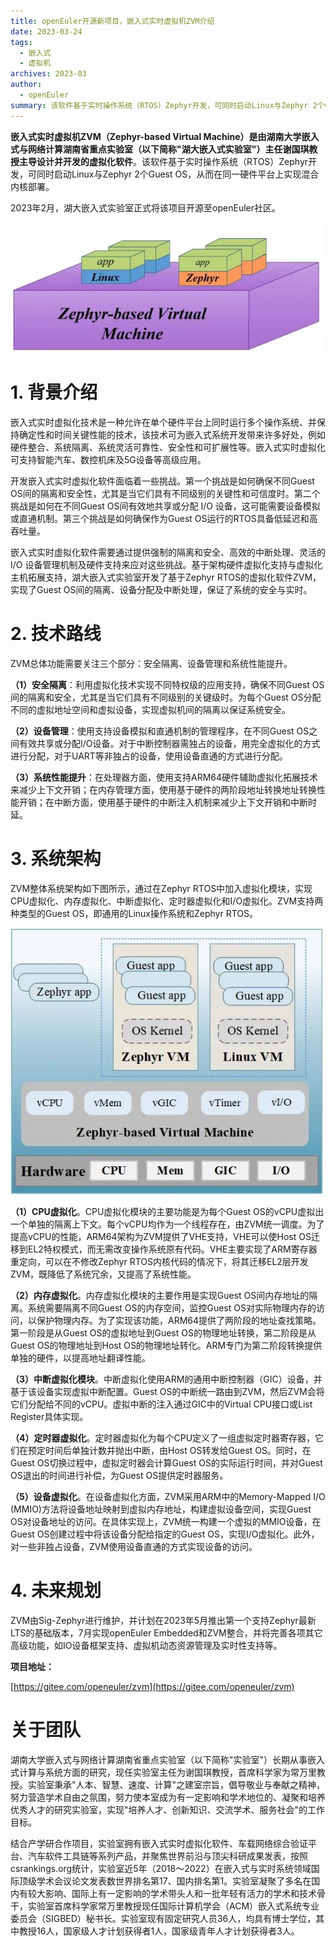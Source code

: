 ```yaml
---
title: openEuler开源新项目，嵌入式实时虚拟机ZVM介绍
date: 2023-03-24
tags:
  - 嵌入式
  - 虚拟机
archives: 2023-03
author:
  - openEuler
summary: 该软件基于实时操作系统（RTOS）Zephyr开发，可同时启动Linux与Zephyr 2个Guest OS，从而在同一硬件平台上实现混合内核部署。
---
```



**嵌入式实时虚拟机ZVM（Zephyr-based Virtual
Machine）是由湖南大学嵌入式与网络计算湖南省重点实验室（以下简称"湖大嵌入式实验室"）主任谢国琪教授主导设计并开发的虚拟化软件**。该软件基于实时操作系统（RTOS）Zephyr开发，可同时启动Linux与Zephyr
2个Guest OS，从而在同一硬件平台上实现混合内核部署。

2023年2月，湖大嵌入式实验室正式将该项目开源至openEuler社区。


<img src="./media/image1.jpeg" width="500" >

# 1. 背景介绍

嵌入式实时虚拟化技术是一种允许在单个硬件平台上同时运行多个操作系统、并保持确定性和时间关键性能的技术，该技术可为嵌入式系统开发带来许多好处，例如硬件整合、系统隔离、系统灵活可靠性、安全性和可扩展性等。嵌入式实时虚拟化可支持智能汽车、数控机床及5G设备等高级应用。

开发嵌入式实时虚拟化软件面临着一些挑战。第一个挑战是如何确保不同Guest
OS间的隔离和安全性，尤其是当它们具有不同级别的关键性和可信度时。第二个挑战是如何在不同Guest
OS间有效地共享或分配 I/O
设备，这可能需要设备模拟或直通机制。第三个挑战是如何确保作为Guest
OS运行的RTOS具备低延迟和高吞吐量。

嵌入式实时虚拟化软件需要通过提供强制的隔离和安全、高效的中断处理、灵活的
I/O
设备管理机制及硬件支持来应对这些挑战。基于架构硬件虚拟化支持与虚拟化主机拓展支持，湖大嵌入式实验室开发了基于Zephyr
RTOS的虚拟化软件ZVM，实现了Guest
OS间的隔离、设备分配及中断处理，保证了系统的安全与实时。

# 2. 技术路线

ZVM总体功能需要关注三个部分：安全隔离、设备管理和系统性能提升。

**（1）安全隔离**：利用虚拟化技术实现不同特权级的应用支持，确保不同Guest
OS间的隔离和安全，尤其是当它们具有不同级别的关键级时。为每个Guest
OS分配不同的虚拟地址空间和虚拟设备，实现虚拟机间的隔离以保证系统安全。

**（2）设备管理**：使用支持设备模拟和直通机制的管理程序，在不同Guest
OS之间有效共享或分配I/O设备。对于中断控制器需独占的设备，用完全虚拟化的方式进行分配，对于UART等非独占的设备，使用设备直通的方式进行分配。

**（3）系统性能提升**：在处理器方面，使用支持ARM64硬件辅助虚拟化拓展技术来减少上下文开销；在内存管理方面，使用基于硬件的两阶段地址转换地址转换性能开销；在中断方面，使用基于硬件的中断注入机制来减少上下文开销和中断时延。

# 3. 系统架构

ZVM整体系统架构如下图所示，通过在Zephyr
RTOS中加入虚拟化模块，实现CPU虚拟化、内存虚拟化、中断虚拟化、定时器虚拟化和I/O虚拟化。ZVM支持两种类型的Guest
OS，即通用的Linux操作系统和Zephyr RTOS。


<img src="./media/image2.jpeg" width="500" >

**（1）CPU虚拟化**。CPU虚拟化模块的主要功能是为每个Guest
OS的vCPU虚拟出一个单独的隔离上下文。每个vCPU均作为一个线程存在，由ZVM统一调度。为了提高vCPU的性能，ARM64架构为ZVM提供了VHE支持，VHE可以使Host
OS迁移到EL2特权模式，而无需改变操作系统原有代码。VHE主要实现了ARM寄存器重定向，可以在不修改Zephyr
RTOS内核代码的情况下，将其迁移EL2层开发ZVM，既降低了系统冗余，又提高了系统性能。

**（2）内存虚拟化**。内存虚拟化模块的主要作用是实现Guest
OS间内存地址的隔离。系统需要隔离不同Guest OS的内存空间，监控Guest
OS对实际物理内存的访问，以保护物理内存。为了实现该功能，ARM64提供了两阶段的地址查找策略。第一阶段是从Guest
OS的虚拟地址到Guest OS的物理地址转换，第二阶段是从Guest
OS的物理地址到Host
OS的物理地址转化。ARM专门为第二阶段转换提供单独的硬件，以提高地址翻译性能。

**（3）中断虚拟化模块**。中断虚拟化使用ARM的通用中断控制器（GIC）设备，并基于该设备实现虚拟中断配置。Guest
OS的中断统一路由到ZVM，然后ZVM会将它们分配给不同的vCPU。虚拟中断的注入通过GIC中的Virtual
CPU接口或List Register具体实现。

**（4）定时器虚拟化**。定时器虚拟化为每个CPU定义了一组虚拟定时器寄存器，它们在预定时间后单独计数并抛出中断，由Host
OS转发给Guest OS。同时，在Guest OS切换过程中，虚拟定时器会计算Guest
OS的实际运行时间，并对Guest OS退出的时间进行补偿，为Guest
OS提供定时器服务。

**（5）设备虚拟化**。在设备虚拟化方面，ZVM采用ARM中的Memory-Mapped I/O
(MMIO)方法将设备地址映射到虚拟内存地址，构建虚拟设备空间，实现Guest
OS对设备地址的访问。在具体实现上，ZVM统一构建一个虚拟的MMIO设备，在Guest
OS创建过程中将该设备分配给指定的Guest
OS，实现I/O虚拟化。此外，对一些非独占设备，ZVM使用设备直通的方式实现设备的访问。

# 4. 未来规划

ZVM由Sig-Zephyr进行维护，并计划在2023年5月推出第一个支持Zephyr最新LTS的基础版本，7月实现openEuler
Embedded和ZVM整合，并将完善各项其它高级功能，如IO设备框架支持、虚拟机动态资源管理及实时性支持等。

**项目地址：**

[https://gitee.com/openeuler/zvm](https://gitee.com/openeuler/zvm)

# 关于团队

湖南大学嵌入式与网络计算湖南省重点实验室（以下简称"实验室"）长期从事嵌入式计算与系统方面的研究，现任实验室主任为谢国琪教授，首席科学家为常万里教授。实验室秉承"人本、智慧、速度、计算"之建室宗旨，倡导敬业与奉献之精神，努力营造学术自由之氛围，努力使本室成为有一定影响和学术地位的、凝聚和培养优秀人才的研究实验室，实现"培养人才、创新知识、交流学术、服务社会"的工作目标。

结合产学研合作项目，实验室拥有嵌入式实时虚拟化软件、车载网络综合验证平台、汽车软件工具链等系列产品，并聚焦世界前沿与顶尖科研成果发表，按照csrankings.org统计，实验室近5年（2018～2022）在嵌入式与实时系统领域国际顶级学术会议论文发表数世界排名第17、国内排名第1。实验室凝聚了多名在国内有较大影响、国际上有一定影响的学术带头人和一批年轻有活力的学术和技术骨干，实验室首席科学家常万里教授现任国际计算机学会（ACM）嵌入式系统专业委员会（SIGBED）秘书长。实验室现有固定研究人员36人，均具有博士学位，其中教授16人，国家级人才计划获得者1人，国家级青年人才计划获得者3人。
